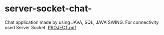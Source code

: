 # server-socket-chat-
Chat application made by using JAVA, SQL, JAVA SWING. For connectivity used Server Socket.
[PROJECT.pdf](https://github.com/Iamc0d3r/server-socket-chat-/files/12872091/PROJECT.pdf)
